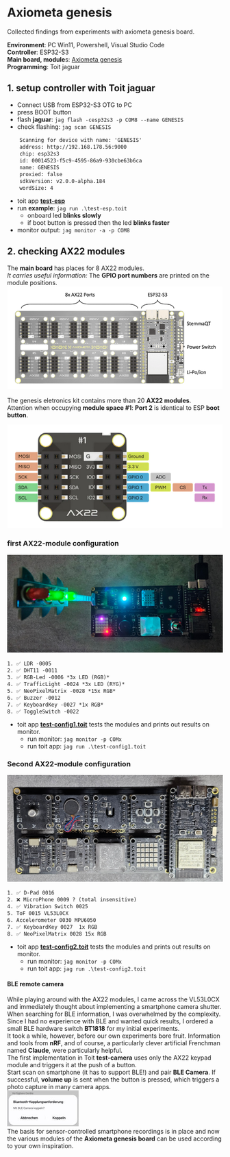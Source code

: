 # Axiometa genesis

Collected findings from experiments with axiometa genesis board.

**Environment**: PC Win11, Powershell, Visual Studio Code<br>
**Controller**: ESP32-S3<br>
**Main board, module**s: [Axiometa genesis](https://axiometa.ai/genesis/)<br>
**Programming**: Toit jaguar<br>





## 1. setup controller with Toit jaguar
- Connect USB from ESP32-S3 OTG to PC
- press BOOT button
- flash **jaguar**: `jag flash -cesp32s3 -p COM8 --name GENESIS`
- check flashing: `jag scan GENESIS`
```
    Scanning for device with name: 'GENESIS'
    address: http://192.168.178.56:9000
    chip: esp32s3
    id: 00014523-f5c9-4595-86a9-930cbe63b6ca
    name: GENESIS
    proxied: false
    sdkVersion: v2.0.0-alpha.184
    wordSize: 4
```
- toit app [**test-esp**](/src/test-esp.toit)
- run **example**: `jag run .\test-esp.toit`
  - onboard led **blinks slowly**
  - if boot button is pressed then the led **blinks faster**
- monitor output: `jag monitor -a -p COM8`

## 2. checking AX22 modules

The **main board** has places for 8 AX22 modules. <br>*It carries useful information:* The **GPIO port numbers** are printed on the module positions.
![Main board](main-board.png)

The genesis eletronics kit contains more than 20 **AX22 modules**.<br>
Attention when occupying **module space #1**: **Port 2** is identical to ESP **boot button**.

![AX22 module](ax22-module-1.png)


### first AX22-module configuration 
![Module configuration](config1-1.jpg)

    1. ✅ LDR -0005
    2. ✅ DHT11 -0011
    3. ✅ RGB-Led -0006 *3x LED (RGB)*
    4. ✅ TrafficLight -0024 *3x LED (RYG)*
    5. ✅ NeoPixelMatrix -0028 *15x RGB*
    6. ✅ Buzzer -0012 
    7. ✅ KeyboardKey -0027 *1x RGB*
    8. ✅ ToggleSwitch -0022


- toit app [**test-config1.toit**](/src/test-config1.toit) tests the modules and prints out results on monitor.
  - run monitor: `jag monitor -p COMx`
  - run toit app: `jag run .\test-config1.toit`

### Second AX22-module configuration 
![Module configuration](config2.jpg)

    1. ✅ D-Pad 0016
    2. ❌ MicroPhone 0009 ? (total insensitive)
    4. ✅ Vibration Switch 0025
    5. ToF 0015 VL53L0CX
    6. Accelerometer 0030 MPU6050
    7. ✅ KeyboardKey 0027  1x RGB
    8. ✅ NeoPixelMatrix 0028 15x RGB

- toit app [**test-config2.toit**](/src/test-config2.toit) tests the modules and prints out results on monitor.
  - run monitor: `jag monitor -p COMx`
  - run toit app: `jag run .\test-config2.toit`


#### BLE remote camera
While playing around with the AX22 modules, I came across the VL53L0CX and immediately thought about implementing a smartphone camera shutter. When searching for BLE information, I was overwhelmed by the complexity. Since I had no experience with BLE and wanted quick results, I ordered a small BLE hardware switch **BT1818** for my initial experiments.  
It took a while, however, before our own experiments bore fruit. Information and tools from **nRF**, and of course, a particularly clever artificial Frenchman named **Claude**, were particularly helpful.  
The first implementation in Toit **test-camera** uses only the AX22 keypad module and triggers it at the push of a button.  
Start scan on smartphone (it has to support BLE!) and pair **BLE Camera**. If successful, **volume up** is sent when the button is pressed, which triggers a photo capture in many camera apps.  
![Pairing](BLE%20Camera.jpg)  
The basis for sensor-controlled smartphone recordings is in place and now the various modules of the **Axiometa genesis board** can be used according to your own inspiration.